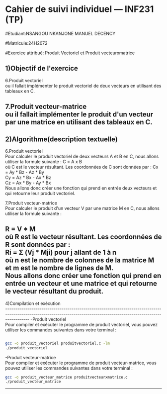 Cahier de suivi individuel — INF231 (TP)
===============================================

#Etudiant:NSANGOU NKANJONE MANUEL DECENCY <br>

#Matricule:24H2072 <br>

#Exercice attribué: Produit Vectoriel et Produit vecteurxmatrice <br>

1)Objectif de l'exercice <br>
------------------------------------------------------------------------------------------------------------------------------------------------------------------------

6.Produit vectoriel <br>
 ou il fallait implémenter le produit vectoriel de deux vecteurs en utilisant des tableaux en C.

7.Produit vecteur-matrice <br>
 ou il fallait implémenter le produit d'un vecteur par une matrice en utilisant des tableaux en C.
------------------------------------------------------------------------------------------------------------------------------------------------------------------------

2)Algorithme(description textuelle) <br>
------------------------------------------------------------------------------------------------------------------------------------------------------------------------

6.Produit vectoriel <br>
Pour calculer le produit vectoriel de deux vecteurs A et B en C, nous allons utiliser la formule suivante :
C = A x B <br>
où C est le vecteur résultant. Les coordonnées de C sont données par :
Cx = Ay * Bz - Az * By <br>
Cy = Az * Bx - Ax * Bz <br>
Cz = Ax * By - Ay * Bx <br>
Nous allons donc créer une fonction qui prend en entrée deux vecteurs et qui retourne leur produit vectoriel.

7.Produit vecteur-matrice <br>
Pour calculer le produit d'un vecteur V par une matrice M en C, nous allons utiliser la formule suivante :<br>

R = V * M <br>
où R est le vecteur résultant. Les coordonnées de R sont données par :<br>
Ri = Σ (Vj * Mji) pour j allant de 1 à n <br>
où n est le nombre de colonnes de la matrice M et m est le nombre de lignes de M. <br>
Nous allons donc créer une fonction qui prend en entrée un vecteur et une matrice et qui retourne le vecteur résultant du produit.<br>
------------------------------------------------------------------------------------------------------------------------------------------------------------------------

4)Compilation et exécution <br>
------------------------------------------------------------------------------------------------------------------------------------------------------------------------    -Produit vectoriel <br>
Pour compiler et exécuter le programme de produit vectoriel, vous pouvez utiliser les commandes suivantes dans votre terminal : <br>

```bash

gcc -o produit_vectoriel produitvectoriel.c -lm
./produit_vectoriel
```

   -Produit vecteur-matrice <br>
Pour compiler et exécuter le programme de produit vecteur-matrice, vous pouvez utiliser les commandes suivantes dans votre terminal :

```bash
gcc -o produit_vecteur_matrice produitvecteurxmatrice.c
./produit_vecteur_matrice
```
------------------------------------------------------------------------------------------------------------------------------------------------------------------------